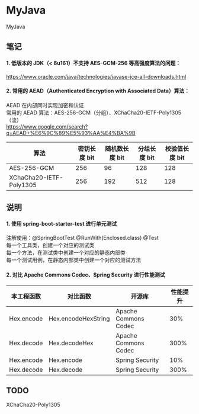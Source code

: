 # MyJava
MyJava



## 笔记

#### 1. 低版本的 JDK（< 8u161）不支持 AES-GCM-256 等高强度算法的问题：
https://www.oracle.com/java/technologies/javase-jce-all-downloads.html  

#### 2. 常用的 AEAD（Authenticated Encryption with Associated Data）算法：
AEAD 在内部同时实现加密和认证  
常用的 AEAD 算法：AES-256-GCM（分组）、XChaCha20-IETF-Poly1305（流）  
https://www.google.com/search?q=AEAD+%E6%9C%89%E5%93%AA%E4%BA%9B  

|  算法  |  密钥长度 bit  |  随机数长度 bit  |  分组长度 bit  |  校验值长度 bit  |
|  ----  | ----  | ----  | ----  | ----  |
|  AES-256-GCM  |  256  |  96  |  128  |  128  |
|  XChaCha20-IETF-Poly1305  |  256  |  192  |  512  |  128  |



## 说明

#### 1. 使用  spring-boot-starter-test  进行单元测试
注解使用：@SpringBootTest @RunWith(Enclosed.class) @Test  
每一个工具类，创建一个对应的测试类  
每一个方法，在测试类中创建一个对应的静态内部类  
每一个测试用例，在静态内部类中创建一个对应的测试方法

#### 2. 对比 Apache Commons Codec、Spring Security 进行性能测试
|  本工程函数  |  对比函数  |  开源库  |  性能提升  |
|  ----  | ----  | ----  | ----  |
|  Hex.encode  | Hex.encodeHexString  |  Apache Commons Codec  |  30%  |
|  Hex.decode  | Hex.decodeHex  |  Apache Commons Codec  |  300%  |
|  Hex.encode  | Hex.encode  |  Spring Security  |  10%  |
|  Hex.decode  | Hex.decode  |  Spring Security  |  300%  |



## TODO
XChaCha20-Poly1305
